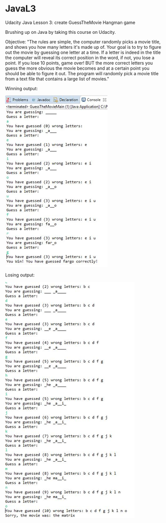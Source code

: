 # JavaL3
Udacity Java Lesson 3: create GuessTheMovie Hangman game

Brushing up on Java by taking this course on Udacity.

Objective: 
"The rules are simple, the computer randomly picks a movie title, and shows you how many letters it's made up of. Your goal is to try to figure out the movie by guessing one letter at a time.
If a letter is indeed in the title the computer will reveal its correct position in the word, if not, you lose a point. If you lose 10 points, game over!
BUT the more correct letters you guess the more obvious the movie becomes and at a certain point you should be able to figure it out.
The program will randomly pick a movie title from a text file that contains a large list of movies."

Winning output: 

![alt text](https://github.com/agiang96/JavaL3/blob/master/pics/WinningOutput.JPG)

Losing output:

![alt text](https://github.com/agiang96/JavaL3/blob/master/pics/LosingOutput.JPG)

